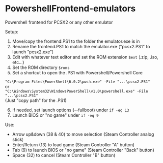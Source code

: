 # PowershellFrontend-emulators
Powershell frontend for PCSX2 or any other emulator

Setup:
1. Move/copy the frontend.PS1 to the folder the emulator.exe is in
2. Rename the frontend.PS1 to match the emulator.exe ("pcsx2.PS1" to launch "pcsx2.exe")
3. Edit with whatever text editor and set the ROM extension `$ext` (.zip, .iso, etc...)
4. Set the ROM directory `$roms`
5. Set a shortcut to open the .PS1 with Powershell/Powershell Core

`"C:\Program Files\PowerShell\6.0.2\pwsh.exe" -File "...\pcsx2.PS1"`  
or  
`"C:\Windows\System32\WindowsPowerShell\v1.0\powershell.exe" -File "...\pcsx2.PS1"`  
(Just "copy path" for the .PS1)

6. If needed, set launch options (--fullboot) under `if -eq 13`
7. Launch BIOS or "no game" under `if -eq 9`

Use:
- Arrow up&down (38 & 40) to move selection (Steam Controller analog stick)
- Enter/Return (13) to load game (Steam Controller "A" button)
- Tab (9) to launch BIOS or "no game" (Steam Controller "Back" button)
- Space (32) to cancel (Steam Controller "B" button)
